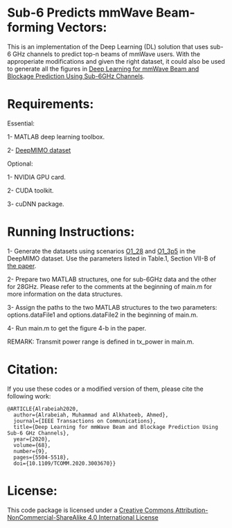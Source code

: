 # Sub-6 Predicts mmWave Beam-forming Vectors:
This is an implementation of the Deep Learning (DL) solution that uses sub-6 GHz channels to predict top-n beams of mmWave users. With the approperiate modifications and given the right dataset, it could also be used to generate all the figures in [Deep Learning for mmWave Beam and Blockage Prediction Using Sub-6GHz Channels](https://ieeexplore.ieee.org/document/9121328).

# Requirements:

Essential:

1- MATLAB deep learning toolbox.

2- [DeepMIMO dataset](https://deepmimo.net/)

Optional:

1- NVIDIA GPU card.

2- CUDA toolkit.

3- cuDNN package.

# Running Instructions:

1- Generate the datasets using scenarios [O1_28](https://deepmimo.net/scenarios/o1-scenario/) and [O1_3p5](https://deepmimo.net/scenarios/o1-scenario/) in the DeepMIMO dataset. Use the parameters listed in Table.1, Section VII-B of [the paper](https://ieeexplore.ieee.org/document/9121328).

2- Prepare two MATLAB structures, one for sub-6GHz data and the other for 28GHz. Please refer to the comments at the beginning of main.m for more information on the data structures.

3- Assign the paths to the two MATLAB structures to the two parameters: options.dataFile1 and options.dataFile2 in the beginning of main.m.

4- Run main.m to get the figure 4-b in the paper.

REMARK: Transmit power range is defined in tx_power in main.m.

# Citation:

If you use these codes or a modified version of them, please cite the following work:
```
@ARTICLE{Alrabeiah2020,
  author={Alrabeiah, Muhammad and Alkhateeb, Ahmed},
  journal={IEEE Transactions on Communications}, 
  title={Deep Learning for mmWave Beam and Blockage Prediction Using Sub-6 GHz Channels}, 
  year={2020},
  volume={68},
  number={9},
  pages={5504-5518},
  doi={10.1109/TCOMM.2020.3003670}}
```

# License:

This code package is licensed under a [Creative Commons Attribution-NonCommercial-ShareAlike 4.0 International License](https://creativecommons.org/licenses/by-nc-sa/4.0/)

